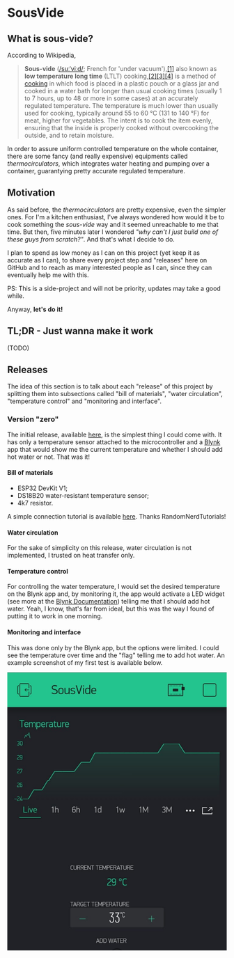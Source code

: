 # SousVide

## What is sous-vide?

According to Wikipedia,
> **Sous-vide**  ([/suːˈviːd/](https://en.wikipedia.org/wiki/Help:IPA/English "Help:IPA/English"); French for 'under vacuum'),[[1]](https://en.wikipedia.org/wiki/Sous-vide#cite_note-dict-1)  also known as  **low temperature long time**  (LTLT) cooking,[[2]](https://en.wikipedia.org/wiki/Sous-vide#cite_note-pmid29730528-2)[[3]](https://en.wikipedia.org/wiki/Sous-vide#cite_note-pmid30562641-3)[[4]](https://en.wikipedia.org/wiki/Sous-vide#cite_note-pmid28846600-4)  is a method of  [cooking](https://en.wikipedia.org/wiki/Cooking "Cooking")  in which food is placed in a plastic pouch or a glass jar and cooked in a water bath for longer than usual cooking times (usually 1 to 7 hours, up to 48 or more in some cases) at an accurately regulated temperature. The temperature is much lower than usually used for cooking, typically around 55 to 60 °C (131 to 140 °F) for meat, higher for vegetables. The intent is to cook the item evenly, ensuring that the inside is properly cooked without overcooking the outside, and to retain moisture.

In order to assure uniform controlled temperature on the whole container, there are some fancy (and really expensive) equipments called *thermocirculators*, which integrates water heating and pumping over a container, guarantying pretty accurate regulated temperature.

## Motivation

As said before, the *thermocirculators* are pretty expensive, even the simpler ones. For I'm a kitchen enthusiast, I've always wondered how would it be to cook something the *sous-vide* way and it seemed unreachable to me that time. But then, five minutes later I wondered *"why can't I just build one of these guys from scratch?"*. And that's what I decide to do.

I plan to spend as low money as I can on this project (yet keep it as accurate as I can), to share every project step and "releases" here on GitHub and to reach as many interested people as I can, since they can eventually help me with this.

PS: This is a side-project and will not be priority, updates may take a good while.

Anyway, **let's do it!**

## TL;DR - Just wanna make it work

(TODO)

## Releases

The idea of this section is to talk about each "release" of this project by splitting them into subsections called "bill of materials", "water circulation", "temperature control" and "monitoring and interface".

### Version "zero"
The initial release, available [here](https://github.com/gabriel-milan/SousVide/releases/tag/0.1.0), is the simplest thing I could come with. It has only a temperature sensor attached to the microcontroller and a [Blynk](https://www.blynk.cc/) app that would show me the current temperature and whether I should add hot water or not. That was it!

#### Bill of materials
* ESP32 DevKit V1;
* DS18B20 water-resistant temperature sensor;
* 4k7 resistor.

A simple connection tutorial is available [here](https://randomnerdtutorials.com/esp32-ds18b20-temperature-arduino-ide/). Thanks RandomNerdTutorials!

#### Water circulation
For the sake of simplicity on this release, water circulation is not implemented, I trusted on heat transfer only.

#### Temperature control
For controlling the water temperature, I would set the desired temperature on the Blynk app and, by monitoring it, the app would activate a LED widget (see more at the [Blynk Documentation](https://docs.blynk.cc/#widgets-displays-led)) telling me that I should add hot water. Yeah, I know, that's far from ideal, but this was the way I found of putting it to work in one morning.

#### Monitoring and interface
This was done only by the Blynk app, but the options were limited. I could see the temperature over time and the "flag" telling me to add hot water. An example screenshot of my first test is available below.

![v0.jpeg](https://github.com/gabriel-milan/SousVide/blob/master/img/v0.jpeg)
